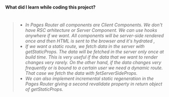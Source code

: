 #### What did I learn while coding this project?

> #
>
> - _In Pages Router all components are Client Components. We don't have RSC arhitecture or Server Component. We can use hooks anywhere if we want. All components will be server-side rendered once and then HTML is sent to the browser and it's hydrated ,_
> - _If we want a static route, we fetch data in the server with getStaticProps. The data will be fetched in the server only once at build time. This is very useful if the data that we want to render changes very rarely. On the other hand, if the data changes very frequently or is bound to a certain user we need a dynamic route. That case we fetch the data with fetServerSideProps._
> - _We can also implement incremental static regeneration in the Pages Router giving a second revalidate property in return object of getStaticProps._

